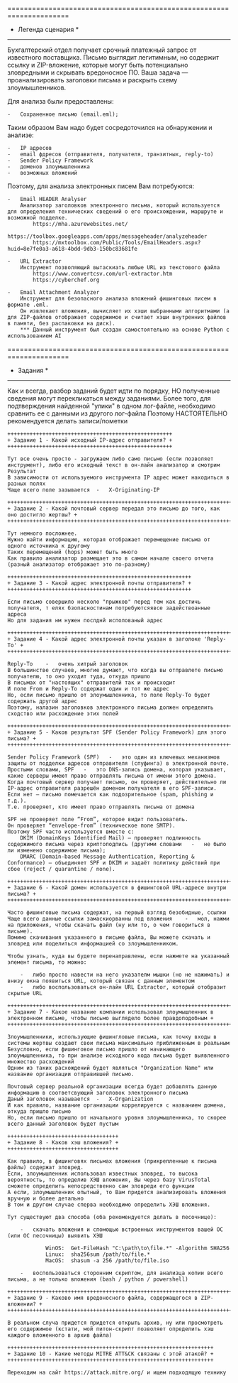 
=====================================================================
* Легенда сценария *
********************

Бухгалтерский отдел получает срочный платежный запрос от известного поставщика.
Письмо выглядит легитимным, но содержит ссылку и ZIP-вложение, которые могут быть потенциально зловредными и скрывать вредоносное ПО.
Ваша задача — проанализировать заголовки письма и раскрыть схему злоумышленников.

Для анализа были предоставлены:

    -   Сохраненное письмо (email.eml);

Таким образом Вам надо будет сосредоточился на обнаружении и анализе:
    
    -   IP адресов
    -   email фдресов (отправителя, получателя, транзитных, reply-to)
    -   Sender Policy Framework
    -   доменов злоумышленника
    -   возможных вложений

Поэтому, для анализа электронных писем Вам потребуются:

    -   Email HEADER Analyser
        Анализатор заголовков электронного письма, который используется для определения технических сведений о его происхождении, маршруте и возможной подделке.
            https://mha.azurewebsites.net/
            https://toolbox.googleapps.com/apps/messageheader/analyzeheader
            https://mxtoolbox.com/Public/Tools/EmailHeaders.aspx?huid=8e7fe0a3-a618-4bdd-9db3-150bc83681fe
    
    -   URL Extractor
        Инструмент позволяющий вытаскиать любые URL из текстового файла
            https://www.convertcsv.com/url-extractor.htm
            https://cyberchef.org

    -   Email Attachment Analyzer
        Инструмент для безопасного анализа вложений фишинговых писем в формате .eml.
        Он извлекает вложения, вычисляет их хэши выбранными алгоритмами (а для ZIP-файлов отображает содержимое и считает хэши внутренних файлов в памяти, без распаковки на диск).
        *** Данный инструмент был создан самостоятельно на основе Python с использованием AI

=====================================================================
* Задания *
***********

Как и всегда, разбор заданий будет идти по порядку, НО полученные сведения могут перекликаться между заданиями.
Более того, для подтверждения найденной "улики" в одном лог-файле, необходимо сравнить ее с данными из другого лог-файла 
Поэтому НАСТОЯТЕЛЬНО рекомендуется делать записи/пометки

    ++++++++++++++++++++++++++++++++++++++++++++++++++++
    + Задание 1 - Какой исходный IP-адрес отправителя? +
    ++++++++++++++++++++++++++++++++++++++++++++++++++++

    Тут все очень просто - загружаем либо само письмо (если позволяет инструмент), либо его исходный текст в он-лайн анализатор и смотрим Результат
    В зависимости от используемого инструмента IP адрес может находиться в разных полях
    Чаще всего поле зазывается  -   X-Originating-IP

    ++++++++++++++++++++++++++++++++++++++++++++++++++++++++++++++++++++++++++++++++++++++++++
    + Задание 2 - Какой почтовый сервер передал это письмо до того, как оно достигло жертвы? +
    ++++++++++++++++++++++++++++++++++++++++++++++++++++++++++++++++++++++++++++++++++++++++++

    Тут немного посложнее.
    Нужно найти информацию, которая отображает перемещение письма от одного источника к другому
    Таких перемещений (hops) может быть много
    Как правило анализатор размещает это в самом начале своего отчета (разный анализатор отображает это по-разному)

    ++++++++++++++++++++++++++++++++++++++++++++++++++++++++++
    + Задание 3 - Какой адрес электронной почты отправителя? +
    ++++++++++++++++++++++++++++++++++++++++++++++++++++++++++

    Если письмо совершило несколо "прыжков" перед тем как достичь получателя, т елях бзопасностинам потребуютсяявсе задействоанные адреса
    Но для задания нм нужен послднй исполованый адрес
    
    ++++++++++++++++++++++++++++++++++++++++++++++++++++++++++++++++++++++++++
    + Задание 4 - Какой адрес электронной почты указан в заголоке 'Reply-To' +
    ++++++++++++++++++++++++++++++++++++++++++++++++++++++++++++++++++++++++++

    Reply-To    -   очень хитрый заголовок
    В большинстве случаев, многие думают, что когда вы отправлете письмо получателю, то оно уходит туда, откуда пришло
    В письмах от "настоящих" отправителй так и происходит
    И поле From и Reply-To содержат один и тот же адрес
    Но, если письмо пришло от злоумышленника, то поле Reply-To будет содержать другой адрес
    Поэтому, налазин заголовков электронного письма должен определить сходство или расхождение этих полей
    
    +++++++++++++++++++++++++++++++++++++++++++++++++++++++++++++++++++++++++++++++
    + Задание 5 - Каков результат SPF (Sender Policy Framework) для этого письма? +
    +++++++++++++++++++++++++++++++++++++++++++++++++++++++++++++++++++++++++++++++

    Sender Policy Framework (SPF)   -   это один из ключевых механизмов защиты от подделки адресов отправителя (спуфинга) в электронной почте.
    Простыми словами, SPF   -   это DNS-запись домена, которая указывает, какие серверы имеют право отправлять письма от имени этого домена.
    Когда почтовый сервер получает письмо, он проверяет, действительно ли IP-адрес отправителя разрешён доменом получателя в его SPF-записи.
    Если нет — письмо помечается как подозрительное (spam, phishing и т.д.).
    Т.е. проверяет, кто имеет право отправлять письма от домена

    SPF не проверяет поле “From”, которое видит пользователь.
    Он проверяет “envelope-from” (техническое поле SMTP).
    Поэтому SPF часто используется вместе с:
        DKIM (DomainKeys Identified Mail) — проверяет подлинность содержимого письма через криптоподпись (другими словами   -   не было ли изменено содержимое письма);
        DMARC (Domain-based Message Authentication, Reporting & Conformance) — объединяет SPF и DKIM и задаёт политику действий при сбое (reject / quarantine / none).

    +++++++++++++++++++++++++++++++++++++++++++++++++++++++++++++++++++++++++++++++
    + Задание 6 - Какой домен используется в фишинговой URL-адресе внутри письма? +
    +++++++++++++++++++++++++++++++++++++++++++++++++++++++++++++++++++++++++++++++

    Часто фишинговые письма содержат, на первый взгляд безобидные, ссылки
    Чаще всего данные ссылки замаскиорванны под вложения    -   мол, нажми на приложения, чтобы скачать файл (ну или то, о чем говориться в письме).
    Помимо скачивания указанного в письме файла, Вы можете скачать и зловред или поделиться информацией со злоумышленником.

    Чтобы узнать, куда вы будете перенаправлены, если нажмете на указанный элемент письма, то можно:

        -   либо просто навести на него указателм мышки (но не нажимать) и внизу окна появиться URL, который связан с данным элементом
        -   либо воспользоваться он-лайн URL Extractor, который отобразит скрытые URL

    +++++++++++++++++++++++++++++++++++++++++++++++++++++++++++++++++++++++++++++++++++++++++++++++++++++++++++++++++++++++++++++++++++
    + Задание 7 - Какое название компании использовал злоумышленник в электронном письме, чтобы письмо выглядело более правдоподобным +
    +++++++++++++++++++++++++++++++++++++++++++++++++++++++++++++++++++++++++++++++++++++++++++++++++++++++++++++++++++++++++++++++++++

    Злоумышленники, использующие фишингловые письма, как точку входы в системы жертвы создают свои письма максимально приближенным в реальным
    Безусловно, если фишинговое письмо пришло от начинающего злоумышленника, то при анализе исходного кода письма будет выявленного множество расхождений
    Одним из таких расхождений будет являться "Organization Name" или название организации отправившей письмо.

    Почтовый сервер реальной организации всегда будет добавлять данную информацию в соответсвующий заголовок электронного письма
    Даный заголовок называется  -   X-Organization
    И как правило, название организации коррелируется с названием домена, откуда пришло письмо
    Но, если письмо пришло от начального уровня злоумышленника, то скорее всего данный заголовок будет пустым 
    
    +++++++++++++++++++++++++++++++++++
    + Задание 8 - Каков хэш вложения? +
    +++++++++++++++++++++++++++++++++++

    Как правило, в фишинговях письмах вложения (прикрепленные к письма файлы) содержат зловред.
    Если, злоумышленник использовал известных зловред, то высока вероятность, то определив ХЭШ вложения, Вы через базу VirusTotal сможете определить непосредственно сам зловреди его функции
    А если, злоумышленник опытный, то Вам придется анализировать вложения вручную и более детально
    В том и другом случае сперва необходимо определить ХЭШ вложения.

    Тут существуют два способа (оба рекомендуется делать в песочнице):

        -   скачать вложения и спомощью встроенных инструментов вашей ОС (или ОС песочницы) выявить ХЭШ

                WinOS:  Get-FileHash "C:\path\to\file.*" -Algorithm SHA256
                Linux:  sha256sum /path/to/file.*
                MacOS:  shasum -a 256 /path/to/file.iso

        -   воспользоваться сторонним скриптом, для анализца копии всего письма, а не только вложения (bash / python / powershell)

    ++++++++++++++++++++++++++++++++++++++++++++++++++++++++++++++++++++++++++++
    + Задание 9 - Каково имя вредоносного файла, содержащегося в ZIP-вложении? +
    ++++++++++++++++++++++++++++++++++++++++++++++++++++++++++++++++++++++++++++

    В реальном случа придется придется открыть архив, ну или просмотреть его содержимое (кстати, мой питон-скрипт позволяет определить хэш каждого вложенного в архив файла)

    +++++++++++++++++++++++++++++++++++++++++++++++++++++++++++++++++
    + Задание 10 - Какие методы MITRE ATT&CK связаны с этой атакой? +
    +++++++++++++++++++++++++++++++++++++++++++++++++++++++++++++++++

    Переходим на сайт https://attack.mitre.org/ и ищем подходящую технику

